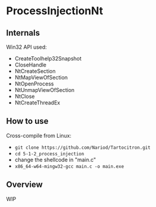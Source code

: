 # ProcessInjectionNt

## Internals
Win32 API used:
* CreateToolhelp32Snapshot
* CloseHandle
* NtCreateSection
* NtMapViewOfSection
* NtOpenProcess
* NtUnmapViewOfSection
* NtClose
* NtCreateThreadEx


## How to use
Cross-compile from Linux: 
- `git clone https://github.com/Nariod/Tartocitron.git`
- `cd 5-1-2_process_injection`
- change the shellcode in "main.c"
- `x86_64-w64-mingw32-gcc main.c -o main.exe`


## Overview
WIP